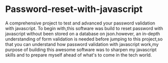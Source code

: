 # Password-reset-with-javascript
A comprehensive project to test and advanced your password validation with javascript.
To begin with,this software was build to reset password with javascript without been stored on a database on json.however, an in-depth understanding of form validation is needed before jumping to this project,so that you can understand how
password validation with javascript work,my purpose of building this awesome software was to sharpen my javascript skills and to prepare myself ahead of what's to come in the tech world.
